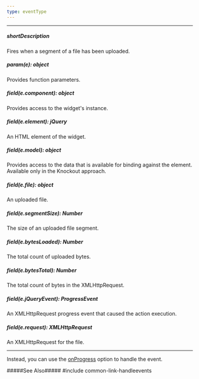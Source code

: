 ```yaml
---
type: eventType
---
```

---
##### shortDescription
Fires when a segment of a file has been uploaded.

##### param(e): object
Provides function parameters.

##### field(e.component): object
Provides access to the widget's instance.

##### field(e.element): jQuery
An HTML element of the widget.

##### field(e.model): object
Provides access to the data that is available for binding against the element. Available only in the Knockout approach.

##### field(e.file): object
An uploaded file.

##### field(e.segmentSize): Number
The size of an uploaded file segment.

##### field(e.bytesLoaded): Number
The total count of uploaded bytes.

##### field(e.bytesTotal): Number
The total count of bytes in the XMLHttpRequest.

##### field(e.jQueryEvent): ProgressEvent
An XMLHttpRequest progress event that caused the action execution.

##### field(e.request): XMLHttpRequest
An XMLHttpRequest for the file.

---
Instead, you can use the [onProgress](/api-reference/10%20UI%20Widgets/dxFileUploader/1%20Configuration/onProgress.md '/Documentation/ApiReference/UI_Widgets/dxFileUploader/Configuration/#onProgress') option to handle the event.

#####See Also#####
#include common-link-handleevents